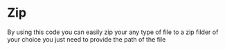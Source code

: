 # Zip

By using this code you can easily zip your any type of file to a zip filder of your choice you just need to provide the path of the file
